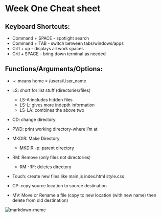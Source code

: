 # **Week One Cheat sheet**  
## **Keyboard Shortcuts:**  
* Command + SPACE - spotlight search
* Command + TAB - switch between tabs/windows/apps  
* Crtl + up - displays all work spaces
* Crtl + SPACE - bring down terminal as needed  
## **Functions/Arguments/Options:**
* ~: means home = /users/User_name  
   
* LS: short for list stuff (directories/files)
  * LS-A:includes hidden files
  * LS-L: gives more indepth information
  * LS-LA: combines the above two
* CD: change directory
* PWD: print working directory-where I’m at
* MKDIR: Make Directory 
  * MKDIR -p: parent directory
* RM: Remove (only files not directories)
  * RM -RF: deletes directory
* Touch: create new files like main.js index.html style.css
* CP: copy source location to source destination 
* MV: Move or Rename a file (copy to new location (with new name) then delete from old destination)

![markdown-meme](https://media.makeameme.org/created/Markdowns-Markdowns-everywhere.jpg)